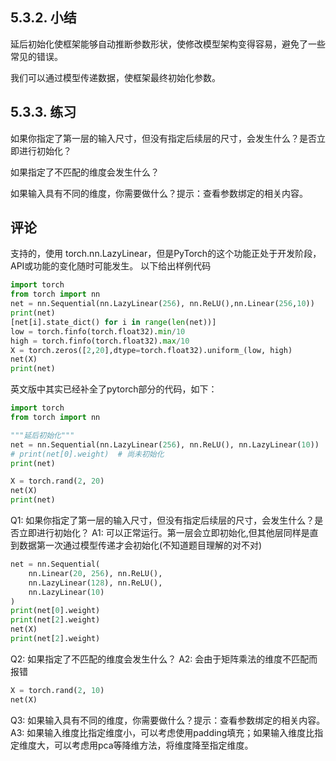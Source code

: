 ## 5.3.2. 小结
延后初始化使框架能够自动推断参数形状，使修改模型架构变得容易，避免了一些常见的错误。

我们可以通过模型传递数据，使框架最终初始化参数。

## 5.3.3. 练习
如果你指定了第一层的输入尺寸，但没有指定后续层的尺寸，会发生什么？是否立即进行初始化？

如果指定了不匹配的维度会发生什么？

如果输入具有不同的维度，你需要做什么？提示：查看参数绑定的相关内容。

## 评论
支持的，使用 torch.nn.LazyLinear，但是PyTorch的这个功能正处于开发阶段，API或功能的变化随时可能发生。
以下给出样例代码
```py
import torch
from torch import nn
net = nn.Sequential(nn.LazyLinear(256), nn.ReLU(),nn.Linear(256,10))
print(net)
[net[i].state_dict() for i in range(len(net))]
low = torch.finfo(torch.float32).min/10
high = torch.finfo(torch.float32).max/10
X = torch.zeros([2,20],dtype=torch.float32).uniform_(low, high)
net(X)
print(net)
```

英文版中其实已经补全了pytorch部分的代码，如下：
```py
import torch
from torch import nn

"""延后初始化"""
net = nn.Sequential(nn.LazyLinear(256), nn.ReLU(), nn.LazyLinear(10))
# print(net[0].weight)  # 尚未初始化
print(net)

X = torch.rand(2, 20)
net(X)
print(net)
```
Q1: 如果你指定了第一层的输入尺寸，但没有指定后续层的尺寸，会发生什么？是否立即进行初始化？
A1: 可以正常运行。第一层会立即初始化,但其他层同样是直到数据第一次通过模型传递才会初始化(不知道题目理解的对不对)
```py
net = nn.Sequential(
    nn.Linear(20, 256), nn.ReLU(),
    nn.LazyLinear(128), nn.ReLU(),
    nn.LazyLinear(10)
)
print(net[0].weight)
print(net[2].weight)
net(X)
print(net[2].weight)
```
Q2: 如果指定了不匹配的维度会发生什么？
A2: 会由于矩阵乘法的维度不匹配而报错
```py
X = torch.rand(2, 10)
net(X)
```
Q3: 如果输入具有不同的维度，你需要做什么？提示：查看参数绑定的相关内容。
A3: 如果输入维度比指定维度小，可以考虑使用padding填充；如果输入维度比指定维度大，可以考虑用pca等降维方法，将维度降至指定维度。
